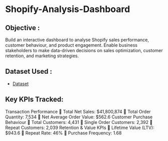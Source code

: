 # Shopify-Analysis-Dashboard

## Objective : 
Build an interactive dashboard to analyse Shopify sales performance, customer behaviour, and product engagement. Enable business stakeholders to make data-driven decisions on sales optimization, customer retention, and marketing strategies.

## Dataset Used :
- <a href="https://github.com/RahulPrasad22/Shopify-Analysis-Dashboard/blob/main/Shopify%20Sales.xlsx">Dataset</a>

## Key KPIs Tracked:
Transaction Performance
	Total Net Sales: $41,800,874
	Total Order Quantity: 7,534
	Net Average Order Value: $562.6
Customer Purchase Behaviour
	Total Customers: 4,431
	Single Order Customers: 2,392
	Repeat Customers: 2,039
Retention & Value KPIs
	Lifetime Value (LTV): $943.6
	Repeat Rate: 46%
	Purchase Frequency: 1.68


